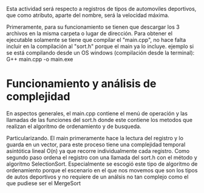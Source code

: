 Esta actividad será respecto a registros de tipos de automoviles deportivos, que como atributo, aparte del nombre, será la velocidad máxima.

Primeramente, para su funcionamiento se tienen que descargar los 3 archivos en la misma carpeta o lugar de dirección.
Para obtener el ejecutable solamente se tiene que compilar el "main.cpp", no hace falta incluir en la compilación al "sort.h" porque el main ya lo incluye.
ejemplo si se está compilando desde un OS windows (compilación desde la terminal): G++ main.cpp -o main.exe

# Funcionamiento y análisis de complejidad

En aspectos generales, el main.cpp contiene el menú de operación y las llamadas de las funciones del sort.h donde este contiene los metodos que realizan el algoritmo de ordenamiento y de busqueda.

Particularizando. El main primeramente hace la lectura del registro y lo guarda en un vector, para este proceso tiene una complejidad temporal asíntótica lineal O(n) ya que recorre individualmente cada registro.
Como segundo paso ordena el registro con una llamada del sort.h con el método y algoritmo SelectionSort. Especialmente se escogió este tipo de algoritmo de ordenamiento porque el escenario en el que nos movemos que son los tipos de autos deportivos y no requiere de un análsis no tan complejo como el que pudiese ser el MergeSort 
